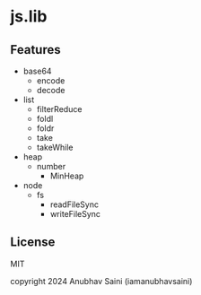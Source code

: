 # js.lib

## Features

- base64
  - encode
  - decode
- list
  - filterReduce
  - foldl
  - foldr
  - take
  - takeWhile
- heap
  - number
    - MinHeap
- node
  - fs
    - readFileSync
    - writeFileSync

## License

MIT 

copyright 2024 Anubhav Saini (iamanubhavsaini)
